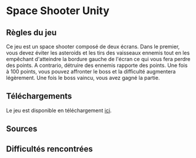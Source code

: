 # Space Shooter Unity

## Règles du jeu

Ce jeu est un space shooter composé de deux écrans. Dans le premier, vous devez éviter les asteroids et les tirs des vaisseaux ennemis tout en les empêchant d'atteindre 
la bordure gauche de l'écran ce qui vous fera perdre des points. A contrario, détruire des ennemis rapporte des points. Une fois à 100 points, vous pouvez affronter le boss et la
difficulté augmentera légèrement. Une fois le boss vaincu, vous avez gagné la partie.

## Téléchargements

Le jeu est disponible en téléchargement [ici](https://gitlab.com/eBOURHIS29/space-shooter-unity/tags).

## Sources

## Difficultés rencontrées
